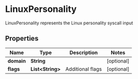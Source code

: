 

# LinuxPersonality

LinuxPersonality represents the Linux personality syscall input

## Properties

| Name | Type | Description | Notes |
|------------ | ------------- | ------------- | -------------|
|**domain** | **String** |  |  [optional] |
|**flags** | **List&lt;String&gt;** | Additional flags |  [optional] |



